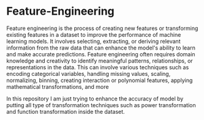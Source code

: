 # Feature-Engineering
Feature engineering is the process of creating new features or transforming existing features in a dataset to improve the performance of machine learning models. It involves selecting, extracting, or deriving relevant information from the raw data that can enhance the model's ability to learn and make accurate predictions. Feature engineering often requires domain knowledge and creativity to identify meaningful patterns, relationships, or representations in the data. This can involve various techniques such as encoding categorical variables, handling missing values, scaling, normalizing, binning, creating interaction or polynomial features, applying mathematical transformations, and more

In this repository I am just trying to enhance the accuracy of model by putting all type of transformation techniques such as power transformation and function transformation inside the dataset.
